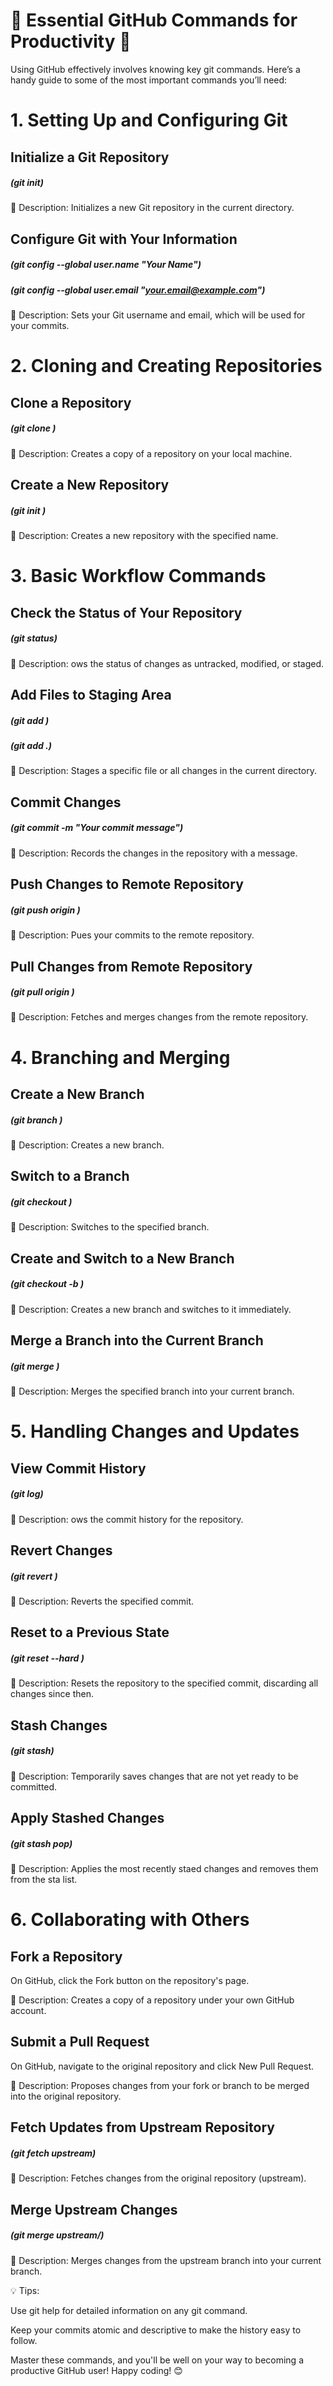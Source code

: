 # 🔧 Essential GitHub Commands for Productivity 🚀

Using GitHub effectively involves knowing key git commands. Here’s a handy guide to some of the most important commands you’ll need:

# 1. Setting Up and Configuring Git

## Initialize a Git Repository

##### (git init)

📝 Description: Initializes a new Git repository in the current directory.

## Configure Git with Your Information

##### (git config --global user.name "Your Name")

##### (git config --global user.email "your.email@example.com")

📝 Description: Sets your Git username and email, which will be used for your commits.

# 2. Cloning and Creating Repositories

## Clone a Repository

##### (git clone <repository-url>)

📝 Description: Creates a copy of a repository on your local machine.

## Create a New Repository

##### (git init <repository-name>)

📝 Description: Creates a new repository with the specified name.

# 3. Basic Workflow Commands

## Check the Status of Your Repository

##### (git status)

📝 Description: ows the status of changes as untracked, modified, or staged.

## Add Files to Staging Area

##### (git add <file-name>)

##### (git add .)

📝 Description: Stages a specific file or all changes in the current directory.

## Commit Changes

##### (git commit -m "Your commit message")

📝 Description: Records the changes in the repository with a message.

## Push Changes to Remote Repository

##### (git push origin <branch-name>)

📝 Description: Pues your commits to the remote repository.

## Pull Changes from Remote Repository

##### (git pull origin <branch-name>)

📝 Description: Fetches and merges changes from the remote repository.

# 4. Branching and Merging

## Create a New Branch

##### (git branch <branch-name>)

📝 Description: Creates a new branch.

## Switch to a Branch

##### (git checkout <branch-name>)

📝 Description: Switches to the specified branch.

## Create and Switch to a New Branch

##### (git checkout -b <branch-name>)

📝 Description: Creates a new branch and switches to it immediately.

## Merge a Branch into the Current Branch

##### (git merge <branch-name>)

📝 Description: Merges the specified branch into your current branch.

# 5. Handling Changes and Updates

## View Commit History

##### (git log)

📝 Description: ows the commit history for the repository.

## Revert Changes

##### (git revert <commit-id>)

📝 Description: Reverts the specified commit.

## Reset to a Previous State

##### (git reset --hard <commit-id>)
📝 Description: Resets the repository to the specified commit, discarding all changes since then.

## Stash Changes

##### (git stash)
📝 Description: Temporarily saves changes that are not yet ready to be committed.

## Apply Stashed Changes

##### (git stash pop)
📝 Description: Applies the most recently staed changes and removes them from the sta list.

# 6. Collaborating with Others

## Fork a Repository

On GitHub, click the Fork button on the repository's page.

📝 Description: Creates a copy of a repository under your own GitHub account.

## Submit a Pull Request

On GitHub, navigate to the original repository and click New Pull Request.

📝 Description: Proposes changes from your fork or branch to be merged into the original repository.

## Fetch Updates from Upstream Repository

##### (git fetch upstream)

📝 Description: Fetches changes from the original repository (upstream).

## Merge Upstream Changes

##### (git merge upstream/<branch-name>)

📝 Description: Merges changes from the upstream branch into your current branch.

💡 Tips:

Use git help <command> for detailed information on any git command.

Keep your commits atomic and descriptive to make the history easy to follow.

Master these commands, and you'll be well on your way to becoming a productive GitHub user! Happy coding! 😊
